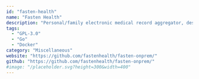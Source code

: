 ```yaml
---
id: "fasten-health"
name: "Fasten Health"
description: "Personal/family electronic medical record aggregator, designed to integrate with hundreds of thousands of insurances/hospitals/clinics in the United States."
tags:
  - "GPL-3.0"
  - "Go"
  - "Docker"
category: "Miscellaneous"
website: "https://github.com/fastenhealth/fasten-onprem/"
github: "https://github.com/fastenhealth/fasten-onprem/"
#image: "/placeholder.svg?height=300&width=400"
---
```


